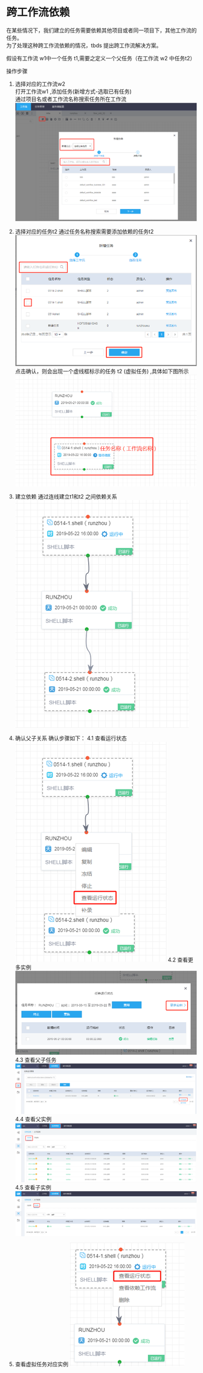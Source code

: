 # 跨工作流依赖

在某些情况下，我们建立的任务需要依赖其他项目或者同一项目下，其他工作流的任务。  
为了处理这种跨工作流依赖的情况，tbds 提出跨工作流解决方案。

假设有工作流 w1中一个任务 t1,需要之定义一个父任务（在工作流 w2 中任务t2）

操作步骤  
1. 选择对应的工作流w2  
打开工作流w1 ,添加任务\(新增方式-选取已有任务\)  
通过项目名或者工作流名称搜索任务所在工作流  
![](../../../.gitbook/assets/gap2.png)

1. 选择对应的任务t2 通过任务名称搜索需要添加依赖的任务t2 ![](../../../.gitbook/assets/gap3.png) 点击确认，则会出现一个虚线框标示的任务 t2 \(虚拟任务\) ,具体如下图所示 ![](../../../.gitbook/assets/gap4.png)
2. 建立依赖 通过连线建立t1和t2 之间依赖关系 ![](../../../.gitbook/assets/gap5.png)
3. 确认父子关系 确认步骤如下： 4.1 查看运行状态 ![](../../../.gitbook/assets/gap7.png) 4.2 查看更多实例 ![](../../../.gitbook/assets/gap8.png) 4.3 查看父子任务 ![](../../../.gitbook/assets/gap9.png) 4.4 查看父实例 ![](../../../.gitbook/assets/gap10.png) 4.5 查看子实例 ![](../../../.gitbook/assets/gap11.png)
4. 查看虚拟任务对应实例 ![](../../../.gitbook/assets/gap6.png)

